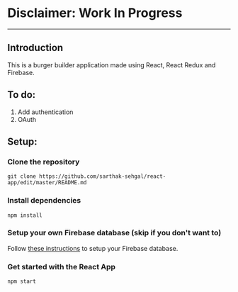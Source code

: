 # Disclaimer: Work In Progress
---
## Introduction
This is a burger builder application made using React, React Redux and Firebase.

## To do:
1. Add authentication
2. OAuth

## Setup:
### Clone the repository
```
git clone https://github.com/sarthak-sehgal/react-app/edit/master/README.md
```

### Install dependencies
```
npm install
```

### Setup your own Firebase database (skip if you don't want to)
Follow [these instructions](https://github.com/sarthak-sehgal/react-app/blob/firebase-setup/README.md) to setup your Firebase database.

### Get started with the React App
```
npm start
```
